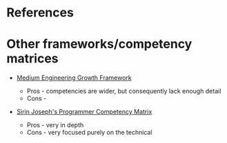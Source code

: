 # References


# Other frameworks/competency matrices
- [Medium Engineering Growth Framework](https://medium.com/s/engineering-growth-framework/engineering-growth-tracks-b1fad620787e)
    - Pros - competencies are wider, but consequently lack enough detail
    - Cons - 

- [Sirin Joseph's Programmer Competency Matrix](http://sijinjoseph.com/programmer-competency-matrix/)
    - Pros - very in depth
    - Cons - very focused purely on the technical